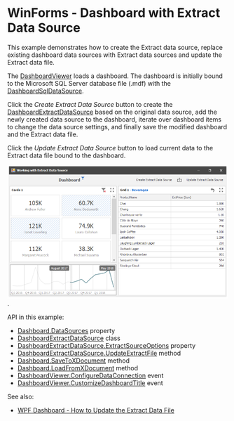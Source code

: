# WinForms - Dashboard with Extract Data Source

This example demonstrates how to create the Extract data source, replace existing dashboard data sources with Extract data sources and update the Extract data file.

The [DashboardViewer](https://docs.devexpress.com/Dashboard/DevExpress.DashboardWin.DashboardViewer) loads a dashboard. The dashboard is initially bound to the Microsoft SQL Server database file (.mdf) with the [DashboardSqlDataSource](https://docs.devexpress.com/Dashboard/DevExpress.DashboardCommon.DashboardSqlDataSource). 

Click the _Create Extract Data Source_ button to create the [DashboardExtractDataSource](https://docs.devexpress.com/Dashboard/DevExpress.DashboardCommon.DashboardExtractDataSource) based on the original data source, add the newly created data source to the dashboard, iterate over dashboard items to change the data source settings, and finally save the modified dashboard and the Extract data file. 

Click the _Update Extract Data Source_ button to load current data to the Extract data file bound to the dashboard.

![screenshot](/images/screenshot.png). 

API in this example:

* [Dashboard.DataSources](https://docs.devexpress.com/Dashboard/DevExpress.DashboardCommon.Dashboard.DataSources) property
* [DashboardExtractDataSource](https://docs.devexpress.com/Dashboard/DevExpress.DashboardCommon.DashboardExtractDataSource) class
* [DashboardExtractDataSource.ExtractSourceOptions](https://docs.devexpress.com/Dashboard/DevExpress.DashboardCommon.DashboardExtractDataSource.ExtractSourceOptions) property
* [DashboardExtractDataSource.UpdateExtractFile](https://docs.devexpress.com/Dashboard/DevExpress.DashboardCommon.DashboardExtractDataSource.UpdateExtractFile) method
* [Dashboard.SaveToXDocument](https://docs.devexpress.com/Dashboard/DevExpress.DashboardCommon.Dashboard.SaveToXDocument) method
* [Dashboard.LoadFromXDocument](https://docs.devexpress.com/Dashboard/DevExpress.DashboardCommon.Dashboard.LoadFromXDocument) method
* [DashboardViewer.ConfigureDataConnection](https://docs.devexpress.com/Dashboard/DevExpress.DashboardWin.DashboardViewer.ConfigureDataConnection) event
* [DashboardViewer.CustomizeDashboardTitle](https://docs.devexpress.com/Dashboard/DevExpress.DashboardWin.DashboardViewer.CustomizeDashboardTitle) event

See also:

* [WPF Dashboard - How to Update the Extract Data File](https://github.com/DevExpress-Examples/wpf-dashboard-how-to-update-extract-data-source-file)


